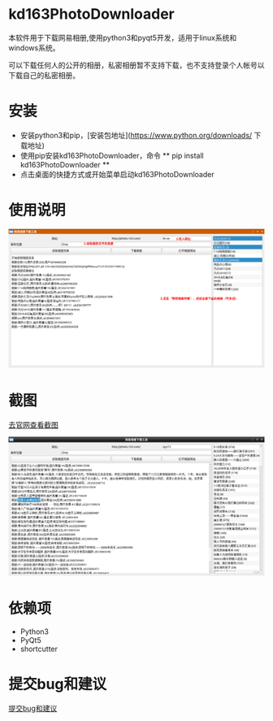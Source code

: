 # kd163PhotoDownloader
本软件用于下载网易相册,使用python3和pyqt5开发，适用于linux系统和windows系统。

可以下载任何人的公开的相册，私密相册暂不支持下载，也不支持登录个人帐号以下载自己的私密相册。

# 安装
- 安装python3和pip，[安装包地址](https://www.python.org/downloads/ 下载地址)
- 使用pip安装kd163PhotoDownloader，命令
	** pip install kd163PhotoDownloader **
- 点击桌面的快捷方式或开始菜单启动kd163PhotoDownloader


# 使用说明
![网易相册下载工具截图](https://github.com/bkdwei/kd163PhotoDownloader/blob/master/doc/screenshot-dfc607b6.png "截图")

# 截图
[去官网查看截图](https://github.com/bkdwei/kd163PhotoDownloader)

![kd163PhotoDownloader_screenshot](https://github.com/bkdwei/kd163PhotoDownloader/blob/master/doc/kd163PhotoDownloader_screenshot.png "截图")

# 依赖项
- Python3
- PyQt5
- shortcutter

# 提交bug和建议
[提交bug和建议](https://github.com/bkdwei/kd163PhotoDownloader/issues)
